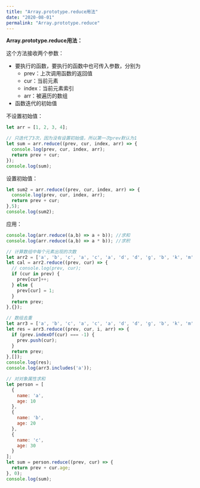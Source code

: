 ```yaml
---
title: "Array.prototype.reduce用法"
date: "2020-08-01"
permalink: "Array.prototype.reduce"
---
```


**Array.prototype.reduce用法：**

这个方法接收两个参数：

- 要执行的函数，要执行的函数中也可传入参数，分别为
  - prev：上次调用函数的返回值
  - cur：当前元素
  - index：当前元素索引
  - arr：被遍历的数组
- 函数迭代的初始值

不设置初始值：

```javascript
let arr = [1, 2, 3, 4];
```

```javascript
// 只迭代了3次，因为没有设置初始值，所以第一次prev默认为1
let sum = arr.reduce((prev, cur, index, arr) => {
  console.log(prev, cur, index, arr);
  return prev + cur;
});
console.log(sum);
```

设置初始值：

```javascript
let sum2 = arr.reduce((prev, cur, index, arr) => {
  console.log(prev, cur, index, arr);
  return prev + cur;
},5);
console.log(sum2);
```

应用：

```javascript
console.log(arr.reduce((a,b) => a + b)); //求和
console.log(arr.reduce((a,b) => a * b)); //求积
```

```javascript
// 计算数组中每个元素出现的次数
let arr2 = ['a', 'b', 'c', 'a', 'c', 'a', 'd', 'd', 'g', 'b', 'k', 'm', 'z'];
let cal = arr2.reduce((prev, cur) => {
  // console.log(prev, cur);
  if (cur in prev) {
    prev[cur]++;
  } else {
    prev[cur] = 1;
  }
  return prev;
},{});
```

```javascript
// 数组去重
let arr3 = ['a', 'b', 'c', 'a', 'c', 'a', 'd', 'd', 'g', 'b', 'k', 'm', 'z'];
let res = arr3.reduce((prev, cur, i, arr) => {
  if (prev.indexOf(cur) === -1) {
    prev.push(cur);
  }
  return prev;
},[]);
console.log(res);
console.log(arr3.includes('a'));
```

```javascript
// 对对象属性求和
let person = [
  {
    name: 'a',
    age: 10
  },
  {
    name: 'b',
    age: 20
  },
  {
    name: 'c',
    age: 30
  }
];
let sum = person.reduce((prev, cur) => {
  return prev + cur.age;
}, 0);
console.log(sum);
```

